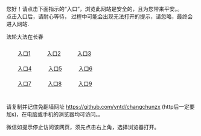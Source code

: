 您好！请点击下面指示的“入口”，浏览此网站是安全的，且为您带来平安。。 <br/>
点击入口后，请耐心等待， 过程中可能会出现无法打开的提示，请忽略，最终会进入网站. </br>

法轮大法在长春<br/>
<div style="padding:10px"><a style="margin:20px" target="_blank" href="https://dyb5icb9ek2pr.cloudfront.net/2Qpsp?sewlvw" id="ccLink1" rel="nofollow">入口1</a> <a target="_blank" style="margin:20px" href="https://d1kzmylscnly7o.cloudfront.net/2Qpsp?gpxngss" id="ccLink2" rel="nofollow">入口2</a> <a style="margin:20px" target="_blank" href="https://d2n5uqva6jo8sw.cloudfront.net/2Qpsp?ecprcrl" id="ccLink3" rel="nofollow">入口3</a></div>

<div style="padding:10px" ><a style="margin:20px" target="_blank" href="https://dyb5icb9ek2pr.cloudfront.net/2Qpsp?sewlvw" id="ccLink4" rel="nofollow">入口4</a> <a style="margin:20px" href="https://d1kzmylscnly7o.cloudfront.net/2Qpsp?gpxngss" target="_blank" id="ccLink5" rel="nofollow">入口5</a> <a style="margin:20px" href="https://d2n5uqva6jo8sw.cloudfront.net/2Qpsp?ecprcrl" target="_blank" id="ccLink6" rel="nofollow">入口6</a></div>

<div style="padding:10px"><a style="margin:20px" target="_blank" href="https://dyb5icb9ek2pr.cloudfront.net/2Qpsp?sewlvw" id="ccLink7" rel="nofollow">入口7</a> <a style="margin:20px" href="https://d1kzmylscnly7o.cloudfront.net/2Qpsp?gpxngss" target="_blank" id="ccLink8" rel="nofollow">入口8</a> <a style="margin:20px" target="_blank" href="https://d2n5uqva6jo8sw.cloudfront.net/2Qpsp?ecprcrl" id="ccLink9" rel="nofollow">入口9</a></div>

<br/>



请复制并记住免翻墙网址 https://github.com/yntd/changchunzx (http后一定要加s)，在电脑或手机的浏览器均可访问。。<br/>

微信如提示停止访问该网页，须先点击右上角，选择浏览器打开。
